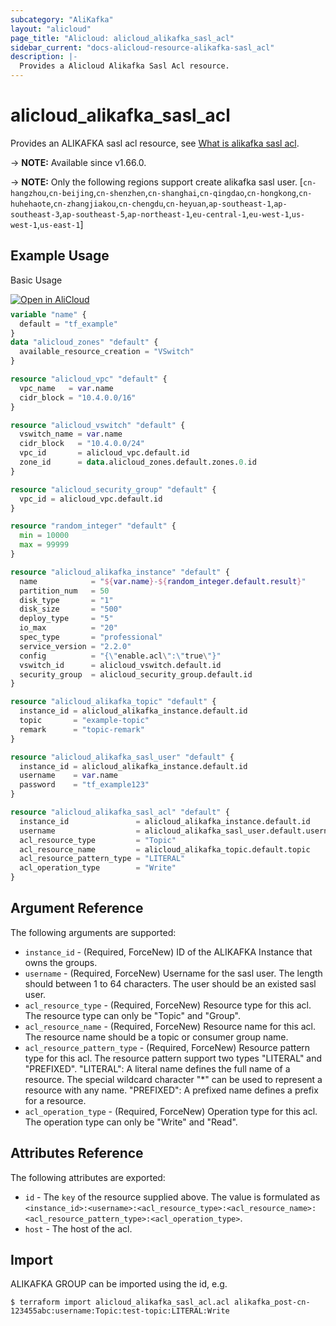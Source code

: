 ```yaml
---
subcategory: "AliKafka"
layout: "alicloud"
page_title: "Alicloud: alicloud_alikafka_sasl_acl"
sidebar_current: "docs-alicloud-resource-alikafka-sasl_acl"
description: |-
  Provides a Alicloud Alikafka Sasl Acl resource.
---
```


# alicloud_alikafka_sasl_acl

Provides an ALIKAFKA sasl acl resource, see [What is alikafka sasl acl](https://www.alibabacloud.com/help/en/message-queue-for-apache-kafka/latest/api-alikafka-2019-09-16-createacl).

-> **NOTE:** Available since v1.66.0.

-> **NOTE:**  Only the following regions support create alikafka sasl user.
[`cn-hangzhou`,`cn-beijing`,`cn-shenzhen`,`cn-shanghai`,`cn-qingdao`,`cn-hongkong`,`cn-huhehaote`,`cn-zhangjiakou`,`cn-chengdu`,`cn-heyuan`,`ap-southeast-1`,`ap-southeast-3`,`ap-southeast-5`,`ap-northeast-1`,`eu-central-1`,`eu-west-1`,`us-west-1`,`us-east-1`]

## Example Usage

Basic Usage

<div style="display: block;margin-bottom: 40px;"><div class="oics-button" style="float: right;position: absolute;margin-bottom: 10px;">
  <a href="https://api.aliyun.com/api-tools/terraform?resource=alicloud_alikafka_sasl_acl&exampleId=f5bd67e8-ea17-613c-1911-008df8d1de584edf1b34&activeTab=example&spm=docs.r.alikafka_sasl_acl.0.f5bd67e8ea&intl_lang=EN_US" target="_blank">
    <img alt="Open in AliCloud" src="https://img.alicdn.com/imgextra/i1/O1CN01hjjqXv1uYUlY56FyX_!!6000000006049-55-tps-254-36.svg" style="max-height: 44px; max-width: 100%;">
  </a>
</div></div>

```terraform
variable "name" {
  default = "tf_example"
}
data "alicloud_zones" "default" {
  available_resource_creation = "VSwitch"
}

resource "alicloud_vpc" "default" {
  vpc_name   = var.name
  cidr_block = "10.4.0.0/16"
}

resource "alicloud_vswitch" "default" {
  vswitch_name = var.name
  cidr_block   = "10.4.0.0/24"
  vpc_id       = alicloud_vpc.default.id
  zone_id      = data.alicloud_zones.default.zones.0.id
}

resource "alicloud_security_group" "default" {
  vpc_id = alicloud_vpc.default.id
}

resource "random_integer" "default" {
  min = 10000
  max = 99999
}

resource "alicloud_alikafka_instance" "default" {
  name            = "${var.name}-${random_integer.default.result}"
  partition_num   = 50
  disk_type       = "1"
  disk_size       = "500"
  deploy_type     = "5"
  io_max          = "20"
  spec_type       = "professional"
  service_version = "2.2.0"
  config          = "{\"enable.acl\":\"true\"}"
  vswitch_id      = alicloud_vswitch.default.id
  security_group  = alicloud_security_group.default.id
}

resource "alicloud_alikafka_topic" "default" {
  instance_id = alicloud_alikafka_instance.default.id
  topic       = "example-topic"
  remark      = "topic-remark"
}

resource "alicloud_alikafka_sasl_user" "default" {
  instance_id = alicloud_alikafka_instance.default.id
  username    = var.name
  password    = "tf_example123"
}

resource "alicloud_alikafka_sasl_acl" "default" {
  instance_id               = alicloud_alikafka_instance.default.id
  username                  = alicloud_alikafka_sasl_user.default.username
  acl_resource_type         = "Topic"
  acl_resource_name         = alicloud_alikafka_topic.default.topic
  acl_resource_pattern_type = "LITERAL"
  acl_operation_type        = "Write"
}
```

## Argument Reference

The following arguments are supported:

* `instance_id` - (Required, ForceNew) ID of the ALIKAFKA Instance that owns the groups.
* `username` - (Required, ForceNew) Username for the sasl user. The length should between 1 to 64 characters. The user should be an existed sasl user.
* `acl_resource_type` - (Required, ForceNew) Resource type for this acl. The resource type can only be "Topic" and "Group".
* `acl_resource_name` - (Required, ForceNew) Resource name for this acl. The resource name should be a topic or consumer group name.
* `acl_resource_pattern_type` - (Required, ForceNew) Resource pattern type for this acl. The resource pattern support two types "LITERAL" and "PREFIXED". "LITERAL": A literal name defines the full name of a resource. The special wildcard character "*" can be used to represent a resource with any name. "PREFIXED": A prefixed name defines a prefix for a resource.
* `acl_operation_type` - (Required, ForceNew) Operation type for this acl. The operation type can only be "Write" and "Read".

## Attributes Reference

The following attributes are exported:

* `id` - The `key` of the resource supplied above. The value is formulated as `<instance_id>:<username>:<acl_resource_type>:<acl_resource_name>:<acl_resource_pattern_type>:<acl_operation_type>`.
* `host` - The host of the acl.

## Import

ALIKAFKA GROUP can be imported using the id, e.g.

```shell
$ terraform import alicloud_alikafka_sasl_acl.acl alikafka_post-cn-123455abc:username:Topic:test-topic:LITERAL:Write
```
